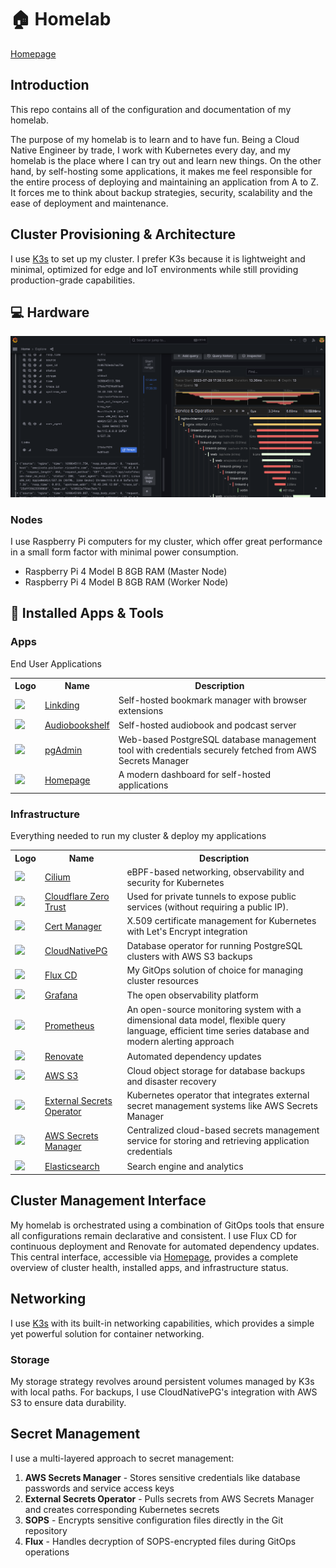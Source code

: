 # 🏠 Homelab

[Homepage](http://homepage.timourhomelab.org)

## Introduction

This repo contains all of the configuration and documentation of my homelab.

The purpose of my homelab is to learn and to have fun. Being a Cloud Native Engineer by trade, I work with Kubernetes every day, and my homelab is the place where I can try out and learn new things. On the other hand, by self-hosting some applications, it makes me feel responsible for the entire process of deploying and maintaining an application from A to Z. It forces me to think about backup strategies, security, scalability and the ease of deployment and maintenance.

## Cluster Provisioning & Architecture

I use [K3s](https://k3s.io/) to set up my cluster. I prefer K3s because it is lightweight and minimal, optimized for edge and IoT environments while still providing production-grade capabilities.

## :computer: Hardware

![alt text](image.png)

### Nodes

I use Raspberry Pi computers for my cluster, which offer great performance in a small form factor with minimal power consumption.

- Raspberry Pi 4 Model B 8GB RAM (Master Node)
- Raspberry Pi 4 Model B 8GB RAM (Worker Node)

## :rocket: Installed Apps & Tools

### Apps

End User Applications

<table>
    <tr>
        <th>Logo</th>
        <th>Name</th>
        <th>Description</th>
    </tr>
    <tr>
        <td><img width="32" src="https://cdn.jsdelivr.net/gh/walkxcode/dashboard-icons/svg/linkding.svg"></td>
        <td><a href="https://github.com/sissbruecker/linkding">Linkding</a></td>
        <td>Self-hosted bookmark manager with browser extensions</td>
    </tr>
    <tr>
        <td><img width="32" src="https://cdn.jsdelivr.net/gh/walkxcode/dashboard-icons/svg/audiobookshelf.svg"></td>
        <td><a href="https://www.audiobookshelf.org/">Audiobookshelf</a></td>
        <td>Self-hosted audiobook and podcast server</td>
    </tr>
    <tr>
        <td><img width="32" src="https://cdn.jsdelivr.net/gh/walkxcode/dashboard-icons/svg/pgadmin.svg"></td>
        <td><a href="https://www.pgadmin.org/">pgAdmin</a></td>
        <td>Web-based PostgreSQL database management tool with credentials securely fetched from AWS Secrets Manager</td>
    </tr>
    <tr>
    <td><img width="32" src="https://cdn.jsdelivr.net/gh/homarr-labs/dashboard-icons/png/homepage.png"></td>
    <td><a href="https://github.com/gethomepage/homepage">Homepage</a></td>
    <td>A modern dashboard for self-hosted applications</td>
</tr>
</table>

### Infrastructure

Everything needed to run my cluster & deploy my applications

<table>
    <tr>
        <th>Logo</th>
        <th>Name</th>
        <th>Description</th>
    </tr>
    <tr>
        <td><img width="32" src="https://cdn.jsdelivr.net/gh/cilium/cilium/Documentation/images/logo-solo.svg"></td>
        <td><a href="https://cilium.io/">Cilium</a></td>
        <td>eBPF-based networking, observability and security for Kubernetes</td>
    </tr>
    <tr>
        <td><img width="32" src="https://cdn.jsdelivr.net/gh/walkxcode/dashboard-icons/png/cloudflare-zero-trust.png"></td>
        <td><a href="https://developers.cloudflare.com/cloudflare-one/">Cloudflare Zero Trust</a></td>
        <td>Used for private tunnels to expose public services (without requiring a public IP).</td>
    </tr>
      <tr>
        <td><img width="32" src="https://camo.githubusercontent.com/662c24a27156a7786f976a03eb81891d7cee8c289c19eb474e8f4112624e0138/68747470733a2f2f63646e2e6a7364656c6976722e6e65742f67682f77616c6b78636f64652f64617368626f6172642d69636f6e732f7376672f636572742d6d616e616765722e737667"></td>
        <td><a href="https://cert-manager.io/">Cert Manager</a></td>
        <td>X.509 certificate management for Kubernetes with Let's Encrypt integration</td>
    </tr>
    <tr>
        <td><img width="32" src="https://cdn.jsdelivr.net/gh/homarr-labs/dashboard-icons/svg/postgresql.svg"></td>
        <td><a href="https://cloudnative-pg.io/">CloudNativePG</a></td>
        <td>Database operator for running PostgreSQL clusters with AWS S3 backups</td>
    </tr>
    <tr>
        <td><img width="32" src="https://cdn.jsdelivr.net/gh/homarr-labs/dashboard-icons/svg/flux-cd.svg"></td>
        <td><a href="https://fluxcd.io/">Flux CD</a></td>
        <td>My GitOps solution of choice for managing cluster resources</td>
    </tr>
    <tr>
        <td><img width="32" src="https://cdn.jsdelivr.net/gh/walkxcode/dashboard-icons/svg/grafana.svg"></td>
        <td><a href="https://grafana.com/">Grafana</a></td>
        <td>The open observability platform</td>
    </tr>
    <tr>
        <td><img width="32" src="https://cdn.jsdelivr.net/gh/walkxcode/dashboard-icons/svg/prometheus.svg"></td>
        <td><a href="https://prometheus.io/">Prometheus</a></td>
        <td>An open-source monitoring system with a dimensional data model, flexible query language, efficient time series database and modern alerting approach</td>
    </tr>
    <tr>
        <td><img width="32" src="https://www.svgrepo.com/download/374041/renovate.svg"></td>
        <td><a href="https://github.com/renovatebot/renovate">Renovate</a></td>
        <td>Automated dependency updates</td>
    </tr>
    <tr>
        <td><img width="32" src="https://cdn.prod.website-files.com/5eb586cf8a64e8125e18ebe7/62fced424b98d03e45ff79ed_AWS%20S3-sq.png"></td>
        <td><a href="https://aws.amazon.com/s3/">AWS S3</a></td>
        <td>Cloud object storage for database backups and disaster recovery</td>
    </tr>
    <tr>
        <td><img width="32" src="https://camo.githubusercontent.com/5926145ade5befaf2944f207cc20674864519e81d1b2c82123df6a45057fdca8/68747470733a2f2f7777772e7376677265706f2e636f6d2f646f776e6c6f61642f3437373036362f6c6f636b2e737667"></td>
        <td><a href="https://external-secrets.io/">External Secrets Operator</a></td>
        <td>Kubernetes operator that integrates external secret management systems like AWS Secrets Manager</td>
    </tr>
    <tr>
        <td><img width="32" src="https://d2908q01vomqb2.cloudfront.net/22d200f8670dbdb3e253a90eee5098477c95c23d/2020/10/13/1-1.png"></td>
        <td><a href="https://aws.amazon.com/secrets-manager/">AWS Secrets Manager</a></td>
        <td>Centralized cloud-based secrets management service for storing and retrieving application credentials</td>
    </tr>
    <tr>
        <td><img width="32" src="https://via.placeholder.com/32?text=Elastic"></td>
        <td><a href="https://www.elastic.co/">Elasticsearch</a></td>
        <td>Search engine and analytics</td>
    </tr>
</table>

## Cluster Management Interface

My homelab is orchestrated using a combination of GitOps tools that ensure all configurations remain declarative and consistent. I use Flux CD for continuous deployment and Renovate for automated dependency updates. This central interface, accessible via [Homepage](http://homepage.timourhomelab.org), provides a complete overview of cluster health, installed apps, and infrastructure status.

## Networking

I use [K3s](https://k3s.io/) with its built-in networking capabilities, which provides a simple yet powerful solution for container networking.

### Storage

My storage strategy revolves around persistent volumes managed by K3s with local paths. For backups, I use CloudNativePG's integration with AWS S3 to ensure data durability.

## Secret Management

I use a multi-layered approach to secret management:

1. **AWS Secrets Manager** - Stores sensitive credentials like database passwords and service access keys
2. **External Secrets Operator** - Pulls secrets from AWS Secrets Manager and creates corresponding Kubernetes secrets
3. **SOPS** - Encrypts sensitive configuration files directly in the Git repository
4. **Flux** - Handles decryption of SOPS-encrypted files during GitOps operations

#
